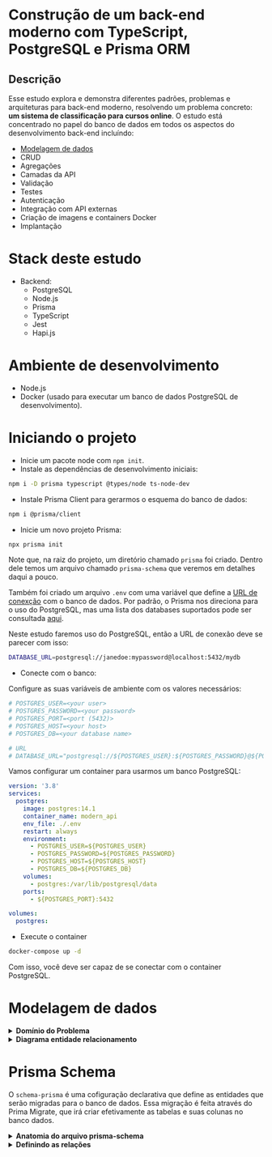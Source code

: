 # Construção de um back-end moderno com TypeScript, PostgreSQL e Prisma ORM

## Descrição

Esse estudo explora e demonstra diferentes padrões, problemas e arquiteturas
para back-end moderno, resolvendo um problema concreto: **um sistema de
classificação para cursos online**. O estudo está concentrado no papel do banco
de dados em todos os aspectos do desenvolvimento back-end incluíndo:

- [Modelagem de dados](#modelagem-de-dados)
- CRUD
- Agregações
- Camadas da API
- Validação
- Testes
- Autenticação
- Integração com API externas
- Criação de imagens e containers Docker
- Implantação

# Stack deste estudo

- Backend:
  - PostgreSQL
  - Node.js
  - Prisma
  - TypeScript
  - Jest
  - Hapi.js

# Ambiente de desenvolvimento

- Node.js
- Docker (usado para executar um banco de dados PostgreSQL de desenvolvimento).

# Iniciando o projeto

- Inicie um pacote node com `npm init`.
- Instale as dependências de desenvolvimento iniciais:

```bash
npm i -D prisma typescript @types/node ts-node-dev

```

- Instale Prisma Client para gerarmos o esquema do banco de dados:

```bash
npm i @prisma/client

```

- Inicie um novo projeto Prisma:

```bash
npx prisma init

```

Note que, na raiz do projeto, um diretório chamado `prisma` foi criado. Dentro
dele temos um arquivo chamado `prisma-schema` que veremos em detalhes daqui a
pouco.

Também foi criado um arquivo `.env` com uma variável que define a
[URL de conexção](https://www.prisma.io/docs/reference/database-reference/connection-urls)
com o banco de dados. Por padrão, o Prisma nos direciona para o uso do
PostgreSQL, mas uma lista dos databases suportados pode ser consultada
[aqui](https://www.prisma.io/docs/reference/database-reference/supported-databases).

Neste estudo faremos uso do PostgreSQL, então a URL de conexão deve se parecer
com isso:

```bash
DATABASE_URL=postgresql://janedoe:mypassword@localhost:5432/mydb
```

- Conecte com o banco:

Configure as suas variáveis de ambiente com os valores necessários:

```bash
# POSTGRES_USER=<your user>
# POSTGRES_PASSWORD=<your password>
# POSTGRES_PORT=<port (5432)>
# POSTGRES_HOST=<your host>
# POSTGRES_DB=<your database name>

# URL 
# DATABASE_URL="postgresql://${POSTGRES_USER}:${POSTGRES_PASSWORD}@${POSTGRES_HOST}:${POSTGRES_PORT}/${POSTGRES_DB}?schema=public"
```
Vamos configurar um container para usarmos um banco PostgreSQL:

```yml
version: '3.8'
services:
  postgres:
    image: postgres:14.1
    container_name: modern_api
    env_file: ./.env
    restart: always
    environment:
      - POSTGRES_USER=${POSTGRES_USER}
      - POSTGRES_PASSWORD=${POSTGRES_PASSWORD}
      - POSTGRES_HOST=${POSTGRES_HOST}
      - POSTGRES_DB=${POSTGRES_DB}
    volumes:
      - postgres:/var/lib/postgresql/data
    ports:
      - ${POSTGRES_PORT}:5432

volumes:
  postgres:
```
- Execute o container
```bash
docker-compose up -d

```
Com isso, você deve ser capaz de se conectar com o container PostgreSQL.

# Modelagem de dados

<details>
  <summary>
    <b>
      Domínio do Problema
    </b>
  </summary>

Sistema de classificação online de alunos de um curso específico.

> O domínio do problema (ou espaço do problema) é um termo que se refere a todas
> as informações que definem o problema e restringem a solução (as restrições
> fazem parte do problema). Ao entender o domínio do problema, a forma a
> estrutura do modelo de dados devem ficar claras.

Para esse estudo, definimos que teremos as seguintes entidades\*:

- **User**: Uma pessoa com uma conta. Um usuário pode ser um professor ou um
  aluno. Um mesmo usuário que é professor de um curso, por exemplo, pode ser um
  aluno em outro curso.
- **Course**: Um curso que pode ter um ou mais professores e alunos, como um ou
  mais testes de verificação de aprendizagem.
- **Tests**: Um curso pode ter muitos testes para avaliar a compreensão dos
  alunos. Os testes têm uma data e estão relacionados a um curso.
- **TestResult**: Cada teste pode ter vários registros e notas por aluno. Além
  disso, um `TestResult` também está relacionado ao professor que avaliou o
  teste.

> \*Uma entidade representa um objeto físico ou um conceito intangível.

</details>

<details>
  <summary>
    <b>
      Diagrama entidade relacionamento
    </b>
  </summary>

Considerando as entidades definidas acima, podemos perceber como elas se
relacionam:

- Um para muitos (1-N):

  - `Test` <--> `TestResult`
  - `Course` <--> `Test`
  - `User` <--> `TestResult` (através da FK `student`)
  - `User` <--> `TestResult` (através da FK `gradeId`)

- Muitos para muitos (M-N)
  - `User` <--> `Course` (através da tabela `CourseEnrollment` com duas FKs:
    `userId`, e `courseId`)

Para uma relação M-N, se faz necessário a criação de uma nova tabela, chamada de
_tabela de relacionamento (ou tabela JOIN)_. Uma tabela de relações é uma
prática de modelagem comum em SQL para representar relacionamentos entre
diferentes entidades. Em essência, significa que "uma relação mn é modelada como
duas relações 1-n no banco de dados".

Dessa maneira o sistema de avaliações terá as seguintes propriedades:

- Um único curso pode ter muitos usuários associados (alunos e professores).
- Um único usuário pode ser associado a vários cursos.

Com as cardinalidades das entidades compreendidas, podemos definir seus
atributos e representá-las graficamente.

Um Diagrama Entidade Relacionamento deste estudo pode ser acessado
[aqui.](https://drawsql.app/freelancer-51/diagrams/grading-system-online-course)

 [Voltar ao topo](#descrição)

</details>

# Prisma Schema

O `schema-prisma` é uma cofiguração declarativa que define as entidades que
serão migradas para o banco de dados. Essa migração é feita através do Prima
Migrate, que irá criar efetivamente as tabelas e suas colunas no banco dados.

<details>
  <summary>
    <b>
      Anatomia do arquivo prisma-schema
    </b>
  </summary>

```javascript

generator client {
  provider = "prisma-client-js"
}

datasource db {
  provider = "postgresql"
  url      = env("DATABASE_URL")
}
```

- `generator`

  - Gerador do arquivo usado por Prisma Client através quando
    `npx prisma generate` é executado.

- `datasource`

  - Define o tipo de banco ao qual você se irá se conectar. Essa conexão é feita
    por uma string de conexão. Com `env('DATABASE_URL)`, o Prisma lerá a URL do
    banco definida em uma variável de ambiente criada no arquivo `.env` criado
    na raiz do projeto o comando `prisma init` foi executado.

- `model`

```javascript

model User {
  id            Int    @default(autoincrement()) @id
  email         String @unique
  firstName     String
  lastName      String
  social        Json?
}

```

O bloco de construção fundamental para do `prisma-schema` é o `model`. É nele
que declaramos as entidades, seus campos e suas relações.

Aqui está uma assinatura das entidades ignorando suas relações:

```javascript

model User {
  id            Int    @id @default(autoincrement())
  email         String @unique
  firstname     String
  lastname      String
  socila        Json?
}

model Course {
  id            Int     @id @default(autoincrement())
  name          String
  courseDetails String?
}

model Test {
  id            Int      @id @default(autoincrement())
  updatedAt     DateTime @updatedAt
  name          String // nome do teste
  date          DateTime // data do teste
}

model TestResult {
  id            Int      @id @default(autoincrement())
  createdAt     DateTime @default(now())
  result        Int
}

```

[Voltar ao topo](#descrição)

</details>

<details>
<summary>
  <b>
    Definindo as relações
  </b>
  </summary>
   <details>
    <summary>
      <b>
        1 --- N:
      </b>
    </summary>

Para definirmos uma relação um-para-muitos, anotamos o atributo `@relation` do
lado que recebe a chave estrangeira (lado "muitos" da relação). Essa anotação
recebe como argumentos o campo que representa a chave estrangeira da tabela
subjacente e uma referência à chave primária desta tabela.

Para ilustrar, tomemos a relação entre `Test` e `TestResult`:

```javascript
model Test {
  id              Int          @id @default(autoincrement())
  updatedAt       DateTime     @updatedAt
  name            String
  date            DateTime
}

model TestResult {
  id              Int      @id @default(autoincrement())
  createdAt       DateTime @default(now())
  result          Int
}
```

O lado "muitos", `TestResult`, armazenará a chave estrangeira que estabelecerá o
relacionamento com o modelo `Test`. Adicionamos os campos `testId`, que tem o
tipo `Test` e o atributo `@relation` configurando que este campo faz referência
à chave primária de `Test`:

```javascript
model Test {
  id              Int          @id @default(autoincrement())
  updatedAt       DateTime     @updatedAt
  name            String
  date            DateTime
+ testResults     TestResult[]
}

model TestResult {
  id              Int      @id @default(autoincrement())
  createdAt       DateTime @default(now())
  result          Int
+ test            Test     @relation(fields: [testId], references: [id])
+ testId          Int
}

```

Note que `testId` do tipo `Int` **representa o campo "real" do banco de dados
configurando a chave estrangeira.** Na
[documentação Prisma](https://www.prisma.io/docs/concepts/components/prisma-schema/relations#annotated-relation-fields-and-relation-scalar-fields)
este campo é chamado de "escalar" ou campo de "relação escalar".

O campo `test` do tipo `Test` e `testResult` do tipo `TestResult[]` são chamados
de "campos de relação". O atributo `@relation` mapeia a relação escalar `testId`
para o campo `id` que é a chave primária do modelo `Test` e `testResult` indica
que um array armazenará os resultados de queries futuras.

Ambos, `test` e `testResult` afetam as relações são programaticamente com Prisma
Client, mas **não representam colunas no banco de dados**.

[Voltar ao topo](#descrição)

  </details>
   <details>
    <summary>
      <b>
        M --- N:
      </b>
    </summary>

No Prisma, as relações muitos-para-muitos podem ser implícitas ou explícitas no
schema.

Na modelagem, percebemos que `User` e `Course` possuem uma relação M:N. Para
cria uma relação muitos-para-muitos implícita, definimos campos de relação com
listas em ambos os lados da relação:

```javascript
model User {
  id            Int    @default(autoincrement()) @id
  email         String @unique
  firstname     String
  lastName      String
  social        Json?

+ courses       Course[]
}

model Course {
  id            Int     @default(autoincrement()) @id
  name          String
  courseDetails String?

+ members       User[]
}
```

Isso garante que apenas um único curso terá muitos usuários associados e um
único usuário estará associado a muitos cursos.

Contudo, um dos requisitos do projeto é permitir relacionar um usuário a um
curso na função de "professor" ou "aluno". Isso significa que precisamos
encontrar uma maneira de armazenar "meta-informações" sobre a relação no banco
de dados.

Isso pode ser alcançado usando uma relação M:N explícita.

```javascript
model User {
  id        Int    @default(autoincrement()) @id
  email     String @unique
  firstName String
  lastName  String
  social    Json?

+ courses     CourseEnrollment[]
}

model Course {
  id            Int     @default(autoincrement()) @id
  name          String
  courseDetails String?

+ members       CourseEnrollment[]
}

model CourseEnrollment {

+  createdAt DateTime @default(now())
+  role      UserRole
+  // Relation Fields
+  userId   Int
+  user     User   @relation(fields: [userId], references: [id])
+  courseId Int
+  course   Course @relation(fields: [courseId], references: [id])
+  @@id([userId, courseId])
+  @@index([userId, role])
}

enum UserRole {
+  STUDENT
+  TEACHER
+
}
```

O que deve ser observado na relação M:N explícita:

- É usado um enum `UserRole` para indicar se o usuário é um professor ou aluno.

- `@@id[userId, courseId]` define uma chave primária composta. Isso garante que
  cada `User` seja associado a um `Course` uma vez, como professor ou aluno, mas
  não ambos.

Consulte a documentação sobre
[relações](https://www.prisma.io/docs/concepts/components/prisma-schema/relations)
e sobre
[chaves estrangeiras](https://www.prisma.io/docs/guides/general-guides/database-workflows/foreign-keys/postgresql#overview)

[Voltar ao topo](#descrição)

</details>

# Migrando o Banco de dados

Com o esquema definido, agora precisamos migrar os modelos usando Prisma Migrate
para gerar as tabelas no banco.

Execute:



# Semeando o banco de dados
